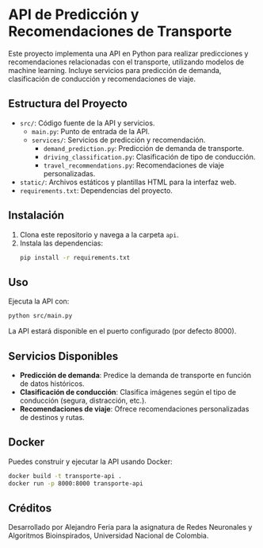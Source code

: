 # API de Predicción y Recomendaciones de Transporte

Este proyecto implementa una API en Python para realizar predicciones y recomendaciones relacionadas con el transporte, utilizando modelos de machine learning. Incluye servicios para predicción de demanda, clasificación de conducción y recomendaciones de viaje.

## Estructura del Proyecto

- `src/`: Código fuente de la API y servicios.
  - `main.py`: Punto de entrada de la API.
  - `services/`: Servicios de predicción y recomendación.
    - `demand_prediction.py`: Predicción de demanda de transporte.
    - `driving_classification.py`: Clasificación de tipo de conducción.
    - `travel_recommendations.py`: Recomendaciones de viaje personalizadas.
- `static/`: Archivos estáticos y plantillas HTML para la interfaz web.
- `requirements.txt`: Dependencias del proyecto.

## Instalación

1. Clona este repositorio y navega a la carpeta `api`.
2. Instala las dependencias:
   ```bash
   pip install -r requirements.txt
   ```

## Uso

Ejecuta la API con:
```bash
python src/main.py
```
La API estará disponible en el puerto configurado (por defecto 8000).

## Servicios Disponibles

- **Predicción de demanda**: Predice la demanda de transporte en función de datos históricos.
- **Clasificación de conducción**: Clasifica imágenes según el tipo de conducción (segura, distracción, etc.).
- **Recomendaciones de viaje**: Ofrece recomendaciones personalizadas de destinos y rutas.

## Docker

Puedes construir y ejecutar la API usando Docker:
```bash
docker build -t transporte-api .
docker run -p 8000:8000 transporte-api
```

## Créditos

Desarrollado por Alejandro Feria para la asignatura de Redes Neuronales y Algoritmos Bioinspirados, Universidad Nacional de Colombia.

